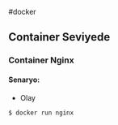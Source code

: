 #docker 

## Container Seviyede
### Container Nginx
#### Senaryo:
+ Olay

```shell
$ docker run nginx
```